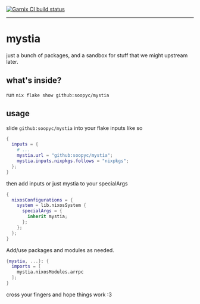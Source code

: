 [![Garnix CI build status](https://img.shields.io/endpoint?url=https%3A%2F%2Fgarnix.io%2Fapi%2Fbadges%2Fsoopyc%2Fmystia%3Fbranch%3Dmistress&label=Garnix%20CI&color=%2300AAFF)](https://opencollective.com/garnix_io)

<hr/>

# mystia

just a bunch of packages, and a sandbox for stuff that we might upstream later.

## what's inside?

run `nix flake show github:soopyc/mystia`

## usage

slide `github:soopyc/mystia` into your flake inputs like so

```nix
{
  inputs = {
    # ...
    mystia.url = "github:soopyc/mystia";
    mystia.inputs.nixpkgs.follows = "nixpkgs";
  };
}
```

then add inputs or just mystia to your specialArgs

```nix
{
  nixosConfigurations = {
    system = lib.nixosSystem {
      specialArgs = {
        inherit mystia;
      };
    };
  };
}
```

<!--
and add the overlay in your nixos config
```nix
{ mystia, pkgs, ... }:
{
  nixpkgs.overlays = [ mystia.overlays.default ];
}
```
-->

Add/use packages and modules as needed.

```nix
{mystia, ...}: {
  imports = [
    mystia.nixosModules.arrpc
  ];
}
```

cross your fingers and hope things work :3
